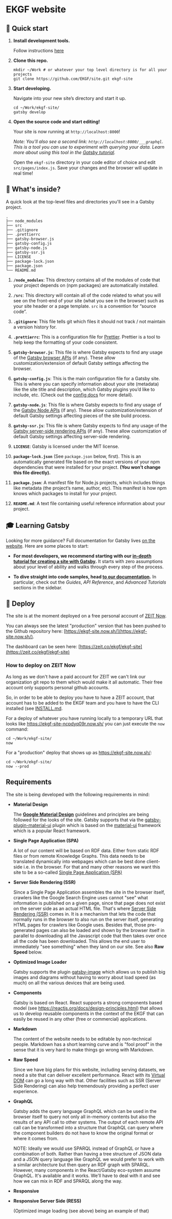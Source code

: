 # EKGF website

## 🚀 Quick start

1.  **Install development tools.**

    Follow instructions [here](./INSTALL.md)

1.  **Clone this repo.**

    ```shell
    mkdir ~/Work # or whatever your top level directory is for all your projects
    git clone https://github.com/EKGF/site.git ekgf-site
    ```

1.  **Start developing.**

    Navigate into your new site’s directory and start it up.

    ```shell
    cd ~/Work/ekgf-site/
    gatsby develop
    ```

1.  **Open the source code and start editing!**

    Your site is now running at `http://localhost:8000`!

    _Note: You'll also see a second link: _`http://localhost:8000/___graphql`_. This is a tool you can use to experiment with querying your data. Learn more about using this tool in the [Gatsby tutorial](https://www.gatsbyjs.org/tutorial/part-five/#introducing-graphiql)._

    Open the `ekgf-site` directory in your code editor of choice and edit `src/pages/index.js`. Save your changes and the browser will update in real time!

## 🧐 What's inside?

A quick look at the top-level files and directories you'll see in a Gatsby project.

    .
    ├── node_modules
    ├── src
    ├── .gitignore
    ├── .prettierrc
    ├── gatsby-browser.js
    ├── gatsby-config.js
    ├── gatsby-node.js
    ├── gatsby-ssr.js
    ├── LICENSE
    ├── package-lock.json
    ├── package.json
    └── README.md

1.  **`/node_modules`**: This directory contains all of the modules of code that your project depends on (npm packages) are automatically installed.

2.  **`/src`**: This directory will contain all of the code related to what you will see on the front-end of your site (what you see in the browser) such as your site header or a page template. `src` is a convention for “source code”.

3.  **`.gitignore`**: This file tells git which files it should not track / not maintain a version history for.

4.  **`.prettierrc`**: This is a configuration file for [Prettier](https://prettier.io/). Prettier is a tool to help keep the formatting of your code consistent.

5.  **`gatsby-browser.js`**: This file is where Gatsby expects to find any usage of the [Gatsby browser APIs](https://www.gatsbyjs.org/docs/browser-apis/) (if any). These allow customization/extension of default Gatsby settings affecting the browser.

6.  **`gatsby-config.js`**: This is the main configuration file for a Gatsby site. This is where you can specify information about your site (metadata) like the site title and description, which Gatsby plugins you’d like to include, etc. (Check out the [config docs](https://www.gatsbyjs.org/docs/gatsby-config/) for more detail).

7.  **`gatsby-node.js`**: This file is where Gatsby expects to find any usage of the [Gatsby Node APIs](https://www.gatsbyjs.org/docs/node-apis/) (if any). These allow customization/extension of default Gatsby settings affecting pieces of the site build process.

8.  **`gatsby-ssr.js`**: This file is where Gatsby expects to find any usage of the [Gatsby server-side rendering APIs](https://www.gatsbyjs.org/docs/ssr-apis/) (if any). These allow customization of default Gatsby settings affecting server-side rendering.

9.  **`LICENSE`**: Gatsby is licensed under the MIT license.

10. **`package-lock.json`** (See `package.json` below, first). This is an automatically generated file based on the exact versions of your npm dependencies that were installed for your project. **(You won’t change this file directly).**

11. **`package.json`**: A manifest file for Node.js projects, which includes things like metadata (the project’s name, author, etc). This manifest is how npm knows which packages to install for your project.

12. **`README.md`**: A text file containing useful reference information about your project.

## 🎓 Learning Gatsby

Looking for more guidance? Full documentation for Gatsby lives [on the website](https://www.gatsbyjs.org/). Here are some places to start:

- **For most developers, we recommend starting with our [in-depth tutorial for creating a site with Gatsby](https://www.gatsbyjs.org/tutorial/).** It starts with zero assumptions about your level of ability and walks through every step of the process.

- **To dive straight into code samples, head [to our documentation](https://www.gatsbyjs.org/docs/).** In particular, check out the _Guides_, _API Reference_, and _Advanced Tutorials_ sections in the sidebar.

## 💫 Deploy

The site is at the moment deployed on a free personal account of [ZEIT Now](https://zeit.co/docs).

You can always see the latest "production" version that has been pushed to the Github repository here: [https://ekgf-site.now.sh/](https://ekgf-site.now.sh/).

The dashboard can be seen here: [https://zeit.co/ekgf/ekgf-site](https://zeit.co/ekgf/ekgf-site)


### How to deploy on ZEIT Now

As long as we don't have a paid account for ZEIT we can't link our organization git repo to them which would make it all automatic.
Their free account only supports personal github accounts.

So, in order to be able to deploy you have to have a ZEIT account, that
account has to be added to the EKGF team and you have to have the
CLI installed (see [INSTALL.md](./INSTALL.md).

For a deploy of whatever you have running locally to a temporary URL that looks like https://ekgf-site-ncpdyq09r.now.sh/ you can just execute the `now` command:

```shell
cd ~/Work/ekgf-site/
now
```

For a "production" deploy that shows up as https://ekgf-site.now.sh/:

```shell
cd ~/Work/ekgf-site/
now --prod
```

## Requirements

The site is being developed with the following requirements in mind:

- **Material Design**

  The [**Google Material Design**](https://material.io/design/) guidelines and principles are being followed for the looks of the site.
  Gatsby supports that via the [gatsby-plugin-material-ui](https://www.gatsbyjs.org/packages/gatsby-plugin-material-ui/) plugin which is based on the [material-ui](https://material-ui.com/) framework which is a popular React framework.

- **Single Page Application (SPA)**

  A lot of our content will be based on RDF data. Either from static
  RDF files or from remote Knowledge Graphs. This data needs to be translated dynamically into webpages which can be best done client-side i.e. in the browser.
  For that and many other reasons we want this site to be a so-called [Single Page Application (SPA)](https://flaviocopes.com/single-page-application/)

- **Server Side Rendering (SSR)**

  Since a Single Page Application assembles the site in the browser itself, crawlers like the Google Search Engine uses cannot "see" what information is published on a given page, since that page does not exist on the server side as an actual HTML file. That's where [Server Side Rendering (SSR)](https://alligator.io/react/server-side-rendering/) comes in. It is a mechanism that lets the code that normally runs in the browser to also run on the server itself, generating HTML pages for crawlers like Google uses.
  Besides that, those pre-generated pages can also be loaded and shown by the browser itself in parallel to downloading all the Javascript code that then takes over once all the code has been downloaded. This allows the end user to immediately "see something" when they land on our site.
  See also **Raw Speed** below.

- **Optimized Image Loader**

  Gatsby supports the plugin [gatsby-image](https://www.gatsbyjs.org/packages/gatsby-image/) which allows us to publish big images and diagrams without having to worry about load speed (as much) on all the various devices that are being used.

- **Components**

  Gatsby is based on React. React supports a strong components based model (see https://reactjs.org/docs/design-principles.html) that allows us to develop reusable components in the context of the EKGF that can easily be reused in any other (free or commercial) applications.

- **Markdown**

  The content of the website needs to be editable by non-technical people. Markdown has a short learning curve and is "fool proof" in
  the sense that it is very hard to make things go wrong with Markdown.

- **Raw Speed**

  Since we have big plans for this website, including serving datasets, we need a site that can deliver excellent performance.
  React with its [Virtual DOM](https://programmingwithmosh.com/react/react-virtual-dom-explained/) can go a long way with that. Other facilities such as SSR (Server Side Rendering) can also help tremendously providing a perfect user experience.

- **GraphQL**

  Gatsby adds the query language GraphQL which can be used in the browser itself to query not only all in-memory contents but also the results of any API call to other systems. The output of each remote API call can be transformed into a structure that GraphQL can query where the component builders do not have to know the original format or where it comes from.

  NOTE: Ideally we would use SPARQL instead of GraphQL or have a combination of both. Rather than having a tree structure of JSON data and a JSON query language like GraphQL we would prefer to work with a similar architecture but then query an RDF graph with SPARQL.
  However, many components in the React/Gatsby eco-system assume GraphQL. It's available and it works. We'll have to deal with it and see how we can mix in RDF and SPARQL along the way.

- **Responsive**

- **Responsive Server Side (RESS)**

  (Optimized image loading (see above) being an example of that)
